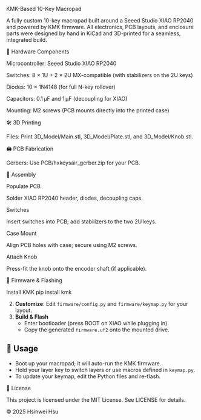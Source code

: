 KMK-Based 10-Key Macropad

A fully custom 10-key macropad built around a Seeed Studio XIAO RP2040 and powered by KMK firmware. All electronics, PCB layouts, and enclosure parts were designed by hand in KiCad and 3D-printed for a seamless, integrated build.

🔧 Hardware Components

Microcontroller: Seeed Studio XIAO RP2040

Switches: 8 × 1U + 2 × 2U MX-compatible (with stabilizers on the 2U keys)

Diodes: 10 × 1N4148 (for full N-key rollover)

Capacitors: 0.1 µF and 1 µF (decoupling for XIAO)

Mounting: M2 screws (PCB mounts directly into the printed case)

🛠️ 3D Printing

Files: Print 3D_Model/Main.stl, 3D_Model/Plate.stl, and 3D_Model/Knob.stl.


🖨️ PCB Fabrication

Gerbers: Use PCB/hxkeysair_gerber.zip for your PCB.


🧩 Assembly

Populate PCB

Solder XIAO RP2040 header, diodes, decoupling caps.

Switches

Insert switches into PCB; add stabilizers to the two 2U keys.

Case Mount

Align PCB holes with case; secure using M2 screws.

Attach Knob

Press-fit the knob onto the encoder shaft (if applicable).


💾 Firmware & Flashing

Install KMK
pip install kmk



2. **Customize**: Edit `firmware/config.py` and `firmware/keymap.py` for your layout.  
3. **Build & Flash**  
   - Enter bootloader (press BOOT on XIAO while plugging in).  
   - Copy the generated `firmware.uf2` onto the mounted drive.


## 🚀 Usage

- Boot up your macropad; it will auto-run the KMK firmware.  
- Hold your layer key to switch layers or use macros defined in `keymap.py`.  
- To update your keymap, edit the Python files and re-flash.


📄 License

This project is licensed under the MIT License. See LICENSE for details.

© 2025 Hsinwei Hsu

